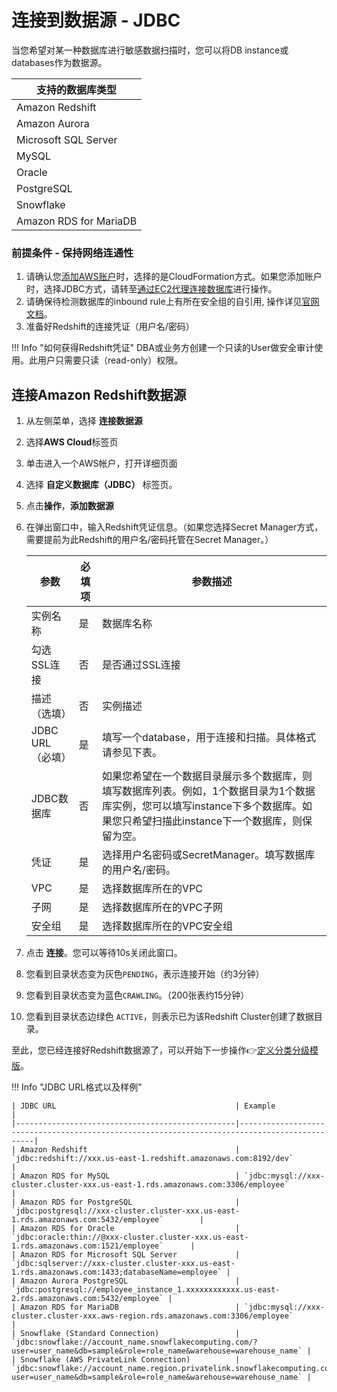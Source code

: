 # 连接到数据源 - JDBC

当您希望对某一种数据库进行敏感数据扫描时，您可以将DB instance或databases作为数据源。

| 支持的数据库类型      |
|-----------------------|
| Amazon Redshift       |
| Amazon Aurora         |
| Microsoft SQL Server  |
| MySQL                 |
| Oracle                |
| PostgreSQL            |
| Snowflake             |
| Amazon RDS for MariaDB|

### 前提条件 - 保持网络连通性
1. 请确认您[添加AWS账户](data-source.md)时，选择的是CloudFormation方式。如果您添加账户时，选择JDBC方式，请转至[通过EC2代理连接数据库](data-catalog-create-jdbc-db-proxy.md)进行操作。
2. 请确保待检测数据库的inbound rule上有所在安全组的自引用, 操作详见[官网文档](https://docs.aws.amazon.com/glue/latest/dg/setup-vpc-for-glue-access.html)。
3. 准备好Redshift的连接凭证（用户名/密码）

!!! Info "如何获得Redshift凭证"
    DBA或业务方创建一个只读的User做安全审计使用。此用户只需要只读（read-only）权限。

## 连接Amazon Redshift数据源
1. 从左侧菜单，选择 **连接数据源** 
2. 选择**AWS Cloud**标签页
3. 单击进入一个AWS帐户，打开详细页面
4. 选择 **自定义数据库（JDBC）** 标签页。
5. 点击**操作**，**添加数据源**
6. 在弹出窗口中，输入Redshift凭证信息。（如果您选择Secret Manager方式，需要提前为此Redshift的用户名/密码托管在Secret Manager。）
 
    | 参数               | 必填项  | 参数描述                                                                                                               |
    |-------------------|--------|--------------------------------------------------------------------------------------------------------------------|
    | 实例名称            | 是      | 数据库名称                                                                                                           |
    | 勾选SSL连接         | 否      | 是否通过SSL连接                                                                                                         |
    | 描述（选填）         | 否      | 实例描述                                                                                                               |
    | JDBC URL（必填）    | 是      | 填写一个database，用于连接和扫描。具体格式请参见下表。|
    | JDBC数据库   | 否      | 如果您希望在一个数据目录展示多个数据库，则填写数据库列表。例如，1个数据目录为1个数据库实例，您可以填写instance下多个数据库。如果您只希望扫描此instance下一个数据库，则保留为空。 |
    | 凭证               | 是      | 选择用户名密码或SecretManager。填写数据库的用户名/密码。 |
    | VPC  | 是      | 选择数据库所在的VPC |                          
    | 子网  | 是      | 选择数据库所在的VPC子网 | 
    | 安全组  | 是      | 选择数据库所在的VPC安全组 |   

7. 点击 **连接**。您可以等待10s关闭此窗口。
8. 您看到目录状态变为灰色`PENDING`，表示连接开始（约3分钟）
9. 您看到目录状态变为蓝色`CRAWLING`。（200张表约15分钟）
10. 您看到目录状态边绿色 `ACTIVE`，则表示已为该Redshift Cluster创建了数据目录。

至此，您已经连接好Redshift数据源了，可以开始下一步操作👉[定义分类分级模版](data-identifiers.md)。


!!! Info "JDBC URL格式以及样例"

    | JDBC URL                                        | Example                                                                                      |
    |-------------------------------------------------|----------------------------------------------------------------------------------------------|
    | Amazon Redshift                                 | `jdbc:redshift://xxx.us-east-1.redshift.amazonaws.com:8192/dev`                              |
    | Amazon RDS for MySQL                            | `jdbc:mysql://xxx-cluster.cluster-xxx.us-east-1.rds.amazonaws.com:3306/employee`             |
    | Amazon RDS for PostgreSQL                       | `jdbc:postgresql://xxx-cluster.cluster-xxx.us-east-1.rds.amazonaws.com:5432/employee`        |
    | Amazon RDS for Oracle                           | `jdbc:oracle:thin://@xxx-cluster.cluster-xxx.us-east-1.rds.amazonaws.com:1521/employee`      |
    | Amazon RDS for Microsoft SQL Server             | `jdbc:sqlserver://xxx-cluster.cluster-xxx.us-east-1.rds.amazonaws.com:1433;databaseName=employee` |
    | Amazon Aurora PostgreSQL                        | `jdbc:postgresql://employee_instance_1.xxxxxxxxxxxx.us-east-2.rds.amazonaws.com:5432/employee` |
    | Amazon RDS for MariaDB                          | `jdbc:mysql://xxx-cluster.cluster-xxx.aws-region.rds.amazonaws.com:3306/employee`            |
    | Snowflake (Standard Connection)                 | `jdbc:snowflake://account_name.snowflakecomputing.com/?user=user_name&db=sample&role=role_name&warehouse=warehouse_name` |
    | Snowflake (AWS PrivateLink Connection)          | `jdbc:snowflake://account_name.region.privatelink.snowflakecomputing.com/?user=user_name&db=sample&role=role_name&warehouse=warehouse_name` |
